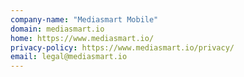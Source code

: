 ```yaml
---
company-name: "Mediasmart Mobile"
domain: mediasmart.io
home: https://www.mediasmart.io/
privacy-policy: https://www.mediasmart.io/privacy/
email: legal@mediasmart.io
---
```




